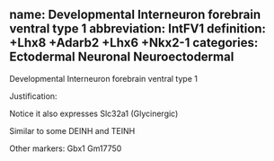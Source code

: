 name: Developmental Interneuron forebrain ventral type 1
abbreviation: IntFV1
definition: +Lhx8 +Adarb2 +Lhx6 +Nkx2-1
categories: Ectodermal Neuronal Neuroectodermal
---

Developmental Interneuron forebrain ventral type 1

Justification:

Notice it also expresses Slc32a1 (Glycinergic)

Similar to some DEINH and TEINH

Other markers:
Gbx1
Gm17750